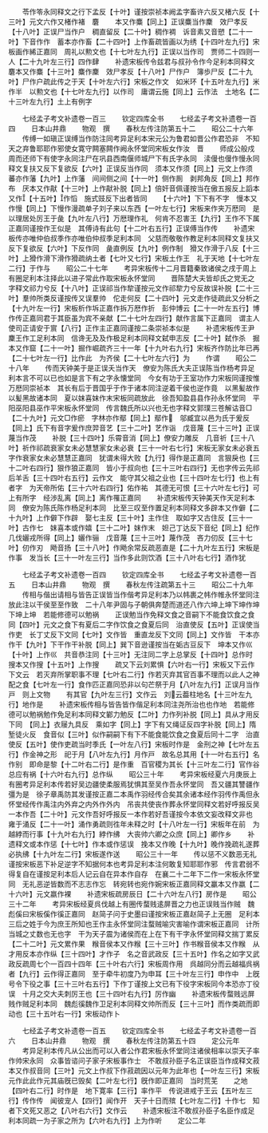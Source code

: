 <!-- { "loadSidebar": true } -->
　　苓作笭永同释文之行下孟反【十叶】谨按崇祯本阙孟字畜许六反又楮六反【十三叶】元文六作又楮作褚　麏
　　本又作麋【同上】正误麋当作麇　效尸孝反【十八叶】正误尸当作户　稠直留反【二十叶】稠作裯　诉音素又音愬【二十一叶】下音作作　蓄本亦作畜【二十四叶】上作畜疏皆画以为绣【十四叶左九行】宋板画作絺正嘉同　周礼以勲文也【十七叶左九行】正误以当作司　贾师二十四则一人【二十九叶左三行】四作肆
　　补遗宋板传令兹君与叔孙令作今足利本同释文麏本又作麋【十三叶】麋作麇　效尸孝反【十八叶】尸作户　簿歩尸反【二十九叶】尸作户疏此传之于天【十叶左六行】宋板之作文　如米环【十五叶左九行】米作半　以勲文也【十七叶左九行】以作司　庸谓云施【同上】云作法　土地名【二十三叶左九行】土上有例字

　　七经孟子考文补遗卷一百三
　　钦定四库全书
　　七经孟子考文补遗卷一百四
　　日本山井鼎
　　物观　撰
　　春秋左传注防第五十二
　　昭公二十六年
　　传缚一如瑱正误缚当作防注同考异足利本宋元公为鲁君如晋公作君恐非　不知天之弃鲁耶耶作邪使女寛守闗塞闗作阙永怀堂同宋板女作汝　晋
　　师成公般戍周而还师下有使字永同注尸在巩县西南偃师城尸下有氏字永同　渎僈也僈作慢永同释文复扶又反下复欲反【六叶】正误反当作同　须本又作须【同上】元文上作须　蕃亦作藩【九叶】上作藩　间间侧之间【十一叶】侧作厠　剥邦角反【同上】邦作布　厌本又作猒【十三叶】上作猒补脱【同上】倍奸音佩谨按当在傲五报反上謟本又作【十五叶】作慆　施式豉反下出者皆同
　　【十六叶】下下有不字　慢本又作慢【同上】下慢作漫疏单子刘子来以东西【一叶左七行】宋板来作夹万厯同　是以理居处厉王于彘【九叶左八行】万厯理作礼　何肯不忍害王【九行】王作不下属正嘉同谨按作王似是　其傅诗有此句【十二叶右五行】正误傅当作传
　　补遗宋板传亦唯仲伯叔季作亦唯伯仲叔季足利本同　父慈而敬敬作教足利本同释文复扶又反下复欲反【六叶】下反作同　彘直例反【九叶】例作制　猾又作滑于八反【十三叶】上猾作滑下滑作猾疏纳土者【七叶又七行】宋板土作王　礼于天地【十七叶左二行】于作与
　　昭公二十七年
　　考异宋板传十二月晋籍秦致诸侯之戌于周上有圈足利本注择此以进子常此作取宋板永怀堂同
　　晋陈楚大夫皆却氏之党无之字释文祁力兮反【十八叶】正误祁当作犂谨按元文作祁犂力兮反故误补脱【二十三叶】羣帅所类反谨按传又误羣帅　佗走何反【二十四叶】元文走作徒疏此又分析之【十九叶左一行】宋板析作坼正嘉作拆万厯作折　彭仲博云【二十一叶左五行】博作传正嘉同君于其臣虽为宾不亲献【二十七叶左四行】献作言属下正嘉同　谓主人使司正请安于賔【八行】正作主正嘉同谨按二条崇祯本似是
　　补遗宋板传王尹麇王作工足利本同　信谗无及及作极足利本同释文弑申志反【二十叶】弑作杀　掘本又作窟【二十一叶】掘作崛疏齐三十一年【十九叶右九行】宋板齐作防比年已再【二十七叶左一行】比作此　为齐侯【二十七叶左六行】为
　　作谓
　　昭公二十八年
　　传而天钟美于是正误夭当作天　僚安为陈氏大夫正误陈当作杨考异足利本言不可以已也如是言下有之字永懐堂同　今女有功于王室功作力宋板同谨按惟万厯同崇祯本　其长有后于晋国乎于作于诸本同注逆着干侯也逆作竟　以黑髪故作以髪黑故诸本同　夏以妺喜妺作末宋板同疏放此　徐吾知盈县县作孙永怀堂同　平阳巫阳县巫作平宋板永怀堂同　传言魏氏所以兴也无也字释文郭璞三苍解诂音□【二十九叶】元文□作瘀　字林亦作鄢【同上】鄢作　邬臧宜以邑为氏于爰反【同上】氏下有音字爰作庶羿音艺【三十二叶】艺作诣　戊音蔑【三十三叶】正误蔑当作茂
　　补脱【三十四叶】乐霄音消【同上】僚安力雕反　几音祈【三十八叶】祈作祁疏衰家女未必慧慧家女未必衰【三十一叶右七行】宋板无家女未必衰五字作衰家女未必慧慧正嘉同　犹谓未得大败【九行】得作是正嘉同　言狠戾也【三十二叶右四行】狠作狼正嘉同　皆小于叔向也【三十三叶右四行】无也字传云先祁后羊舌【三十四叶右五行】云作文　能守其父祖之业也【三十四叶左七行】也上有者字　为天帝所佑【三十六叶右四行】佑作祐　其德无可恨【三十六叶左七行】可上有所字　经渉乱离【同上】离作罹正嘉同
　　补遗宋板传天钟美天作天足利本同　僚安为陈氏陈作杨足利本同　比至三叹至作置足利本同释文多辟本又作僻【二十九叶】上作僻下作辟　娶七主反【三十叶】主作住　取如字又古住反【三十一叶】古作七　妺喜本或作嬉【三十二叶】妺作末　妲己丁达反下音纪【同上】纪作几伐孋戎所得【同上】孋作骊　戊音蔑【三十三叶】蔑作茂　吝力仞反【三十七叶】仞作刃　飏音扬【三十八叶】作飏余常反疏恶直是【二十九叶左五行】宋板是作事　发当长【三十一叶左三行】当作多此则饮酒【三十八叶右七行】酒作犹

　　七经孟子考文补遗卷一百四
　　钦定四库全书
　　七经孟子考文补遗卷一百五
　　日本山井鼎
　　物观　撰
　　春秋左传注疏第五十三
　　昭公二十九年
　　传相与偕出请相与皆告正误皆当作偕考异足利本乃以帏裹之帏作帷永怀堂同注放此注以干侯至至作致　二十八年尹固与子朝俱奔楚而道还八作六坤上坤下坤作坤下坤上坤　若能修德可以勉祸
　　正误勉当作免释文食之音嗣下不能食饮食之食同【四叶】元文之食下有夏后二字作饮食之食夏后同　治直使反【五叶】正误使当作吏　长丁丈反下文同【七叶】文作皆　重直龙反下文同【同上】文作皆　干本亦作干【九叶】下干作干补脱【同上】巽下音逊谨按当在姤古豆反下　坤本又作巛【十叶】上作巛　共音恭注同【十三叶】无注同二字上总掌反【十四叶】总作时　搜本又作搜【十五叶】上作搜
　　疏又下云刘累惧【六叶右一行】宋板又下云作下文云　若灭弃所掌职事不理【七叶右二行】作若灭弃其官百事不理而以此人之神配之食【七叶左一行】食作匹正嘉同恐非以句芒祭于月【八叶左九行】正误月当作戸　则上文物
　　有其官【九叶左三行】文作云　刘云葢柱地名【十三叶左九行】地作是
　　补遗宋板传相与皆告皆作偕足利本同注尧所治也也作地　若能修德可以勉祸勉作免足利本同释文鄻力勉反【二叶】力作列补脱【同上】具从才用反下同　【同上】衣屦九具反　乘如字【同上】字下有又绳证反四字补脱【同上】隋堑徒火反　食音似【三叶】似作嗣嗣下有下不能食能饮食之食夏后同十二字　治直使反【五叶】使作吏疏当时季氏【一叶左八行】宋板时作是　金刑之神【七叶左五行】作金神之形　祀于月【八叶左九行】月作戸　故名总其用【十一叶右五行】名作别　即命是黎【十二叶右二行】是作重　百官稷为其长【十三叶左二行】官作谷　总应有祸【十六叶右九行】总作纵
　　昭公三十年
　　考异宋板经夏六月庚辰上有圈考异足利本传若好吴边疆使柔服焉犹惧其至吴作吾永怀堂同　吾又疆其讐疆作彊为是　徐子章禹防其发谨按正嘉二本禹作羽经传合矣其余诸本经作羽传作禹但永怀堂经传作禹注内外弃之内外作外内　吊丧共使丧作葬永怀堂同释文若好呼报反吴一本作吾【二十叶】元文作吾好呼报反一本作若好吾谨按今本依文妄改释文非也　雍于涌反【二十一叶】涌作勇疏则徃年未释之时【十八叶左一行】宋板年在前　为越綍而行事【十九叶右九行】綍作绋　大丧帅六卿之众庶【同上】卿作乡
　　补遗释文或本作惩【十七叶】作本或作惩误　挽本又作晚【十九叶】晚作挽疏礼遂葬必执绋【十九叶左二行】宋板遂作送
　　昭公三十一年
　　传以惩不义数恶无礼谨按宋板恶下补足逆字不知据何本也考异足利本注何敢复知耶耶作邪　传言君弱不得复自在谨按足利本后人记云自在异本作自存　在襄二十二年下二作一宋板永怀堂同　无礼恶逆皆数而不志志作忘　转宛转也宛作婉宋板正嘉同释文臝本又作嬴【二十六叶】元文嬴作裸
　　补遗宋板疏房辰日【二十六叶左八行】房作是
　　昭公三十二年
　　考异宋板经夏呉伐越上有圈传蝥贱逺屏晋之力也正误贱当作贼　魏彪傒曰宋板傒作徯正嘉同　赵简子问于史墨曰谨按宋板正嘉赵简子上无圈　足利本三后之姓于今为庶王所知也王作主永怀堂同注蝥贼喻灾害喻作谓宋板正嘉同　计所当城之丈数也无也字　干为天子震为诸侯而在上在下有干字永怀堂同释文揣丁累反【二十二叶】元文累作果　糇音侯本又作糇【三十三叶】作书糇音侯本又作糇　从才用反本亦作纵【三十四叶】才作子　名之音武政反【三十五叶】作名之如字又武政反疏周七个一百四十四年【三十叶右六行】宋板周作用　呉越同分而云越福呉祸者【九行】云作得正嘉同　至于牵牛初度乃为申耳【三十叶左三行】申作中　上旣号令下役之事【三十三叶右五行】下作丁谨按上文已有下役字宋板同今本恐亦丁役误　十月之交大夫刺厉王也【三十四叶右九行】厉作幽
　　补遗宋板传蝥贱远屏贱作贼足利本同　魏彪徯魏作卫足利本同释文帅所而反【三十三叶】而作类疏而即动也【三十五叶右一行】宋板动作卜

　　七经孟子考文补遗卷一百五
　　钦定四库全书
　　七经孟子考文补遗卷一百六
　　日本山井鼎
　　物观　撰
　　春秋左传注防第五十四
　　定公元年
　　考异足利本传凡从公出而可以入者公作君宋板永怀堂同注诸侯相率以崇天子率作帅宋永同　众事皆谘问子家子宋板事作士　不敢叔孙臣子名正误臣当作成释文菽本又作叔音同【三叶】元文上作叔下作菽疏因以元年为此年也【一叶左三行】宋板元作此此作元其庙旣已毁矣【二叶左七行】旣作即正嘉同　当时荒芜
　　之地【四叶右二行】时作是　地下寛率【三行】率作平　传说进戒于王云【五叶左三行】传作传　闻彼宠人【四行】闻作开　天子十日而殡【七叶左二行】十作七　知者下文死又恶之【八叶右六行】文作云
　　补遗宋板注不敢叔孙臣子名臣作成足利本同疏一为子家之所为【六叶右九行】上为作听
　　定公二年
